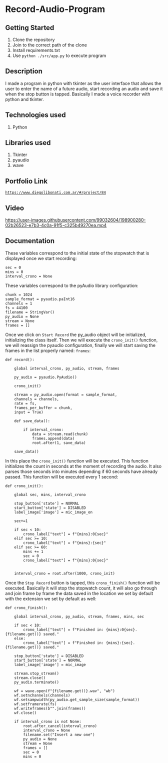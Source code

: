 # Record-Audio-Program

## Getting Started

1. Clone the repository
2. Join to the correct path of the clone
3. Install requirements.txt
4. Use `python ./src/app.py` to execute program

## Description

I made a program in python with tkinter as the user interface that allows the user to enter the name of a future audio, start recording an audio and save it when the stop button is tapped. Basically I made a voice recorder with python and tkinter.

## Technologies used

1. Python

## Libraries used

1. Tkinter
2. pyaudio
3. wave

## Portfolio Link

[`https://www.diegolibonati.com.ar/#/project/84`](https://www.diegolibonati.com.ar/#/project/84)

## Video

https://user-images.githubusercontent.com/99032604/198900280-02b26523-e7b3-4c0a-91f5-c325b49270ea.mp4

## Documentation

These variables correspond to the initial state of the stopwatch that is displayed once we start recording:

```
sec = 0
mins = 0
interval_crono = None
```

These variables correspond to the pyAudio library configuration:

```
chunk = 1024
sample_format = pyaudio.paInt16
channels = 1
fs = 44100
filename = StringVar()
py_audio = None
stream = None
frames = []
```

Once we click on `Start Record` the py_audio object will be initialized, initializing the class itself. Then we will execute the `crono_init()` function, we will reassign the pyaudio configuration, finally we will start saving the frames in the list properly named: `frames`:

```
def record():

    global interval_crono, py_audio, stream, frames

    py_audio = pyaudio.PyAudio()

    crono_init()

    stream = py_audio.open(format = sample_format,
    channels = channels,
    rate = fs,
    frames_per_buffer = chunk,
    input = True)

    def save_data():

        if interval_crono:
            data = stream.read(chunk)
            frames.append(data)
            root.after(1, save_data)

    save_data()
```

In this place the `crono_init()` function will be executed. This function initializes the count in seconds at the moment of recording the audio. It also parses those seconds into minutes depending if 60 seconds have already passed. This function will be executed every 1 second:

```
def crono_init():

    global sec, mins, interval_crono

    stop_button['state'] = NORMAL
    start_button['state'] = DISABLED
    label_image['image'] = mic_image_on

    sec+=1

    if sec < 10:
        crono_label["text"] = f"{mins}:0{sec}"
    elif sec >= 10:
        crono_label["text"] = f"{mins}:{sec}"
    elif sec >= 60:
        mins += 1
        sec = 0
        crono_label["text"] = f"{mins}:0{sec}"


    interval_crono = root.after(1000, crono_init)
```

Once the `Stop Record` button is tapped, this `crono_finish()` function will be executed. Basically it will stop the stopwatch count, it will also go through and join frame by frame the data saved in the location we set by default with the extension we set by default as well:

```
def crono_finish():

    global interval_crono, py_audio, stream, frames, mins, sec

    if sec < 10:
        crono_label["text"] = f"Finished in: {mins}:0{sec}. {filename.get()} saved."
    else:
        crono_label["text"] = f"Finished in: {mins}:{sec}. {filename.get()} saved."

    stop_button['state'] = DISABLED
    start_button['state'] = NORMAL
    label_image['image'] = mic_image

    stream.stop_stream()
    stream.close()
    py_audio.terminate()

    wf = wave.open(f"{filename.get()}.wav", "wb")
    wf.setnchannels(channels)
    wf.setsampwidth(py_audio.get_sample_size(sample_format))
    wf.setframerate(fs)
    wf.writeframes(b"".join(frames))
    wf.close()

    if interval_crono is not None:
        root.after_cancel(interval_crono)
        interval_crono = None
        filename.set("Insert a new one")
        py_audio = None
        stream = None
        frames = []
        sec = 0
        mins = 0
```
